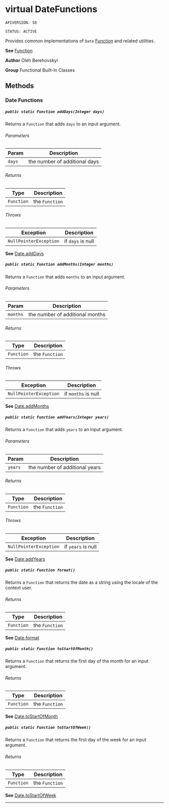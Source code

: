 # virtual DateFunctions

`APIVERSION: 58`

`STATUS: ACTIVE`

Provides common implementations of `Date` [Function](/docs/Functional-Abstract-Classes/Function.md)
and related utilities.


**See** [Function](/docs/Functional-Abstract-Classes/Function.md)


**Author** Oleh Berehovskyi


**Group** Functional Built-In Classes

## Methods
### Date Functions
##### `public static Function addDays(Integer days)`

Returns a `Function` that adds `days` to an input argument.

###### Parameters

|Param|Description|
|---|---|
|`days`|the number of additional days|

###### Returns

|Type|Description|
|---|---|
|`Function`|the `Function`|

###### Throws

|Exception|Description|
|---|---|
|`NullPointerException`|if `days` is null|


**See** [Date.addDays](Date.addDays)

##### `public static Function addMonths(Integer months)`

Returns a `Function` that adds `months` to an input argument.

###### Parameters

|Param|Description|
|---|---|
|`months`|the number of additional months|

###### Returns

|Type|Description|
|---|---|
|`Function`|the `Function`|

###### Throws

|Exception|Description|
|---|---|
|`NullPointerException`|if `months` is null|


**See** [Date.addMonths](Date.addMonths)

##### `public static Function addYears(Integer years)`

Returns a `Function` that adds `years` to an input argument.

###### Parameters

|Param|Description|
|---|---|
|`years`|the number of additional years|

###### Returns

|Type|Description|
|---|---|
|`Function`|the `Function`|

###### Throws

|Exception|Description|
|---|---|
|`NullPointerException`|if `years` is null|


**See** [Date.addYears](Date.addYears)

##### `public static Function format()`

Returns a `Function` that returns the date as a string using the locale of the context user.

###### Returns

|Type|Description|
|---|---|
|`Function`|the `Function`|


**See** [Date.format](Date.format)

##### `public static Function toStartOfMonth()`

Returns a `Function` that returns the first day of the month for an input argument.

###### Returns

|Type|Description|
|---|---|
|`Function`|the `Function`|


**See** [Date.toStartOfMonth](Date.toStartOfMonth)

##### `public static Function toStartOfWeek()`

Returns a `Function` that returns the first day of the week for an input argument.

###### Returns

|Type|Description|
|---|---|
|`Function`|the `Function`|


**See** [Date.toStartOfWeek](Date.toStartOfWeek)

---
